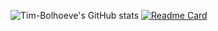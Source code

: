![Tim-Bolhoeve's GitHub stats](https://github-readme-stats.vercel.app/api?username=Tim-Bolhoeve&show_icons=true&theme=radical)
[![Readme Card](https://github-readme-stats.vercel.app/api/pin/?username=TimBolhoeve-DBG&repo=bestelapp)](https://github.com/TimBolhoeve-DBG/bestelapp)
